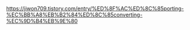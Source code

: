 https://jiwon709.tistory.com/entry/%ED%8F%AC%ED%8C%85porting-%EC%BB%A8%EB%B2%84%ED%8C%85converting-%EC%9D%B4%EB%9E%80
